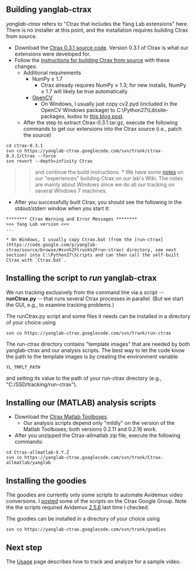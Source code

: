## Building yanglab-ctrax ##

_yanglab-ctrax_ refers to "Ctrax that includes the Yang Lab extensions" here.  There is no installer at this point, and the installation requires building Ctrax from source.

  * Download the [Ctrax 0.3.1 source code](http://sourceforge.net/projects/ctrax/files/Ctrax%20source/).  Version 0.3.1 of Ctrax is what our extensions were developed for.
  * Follow the [instructions for building Ctrax from source](http://ctrax.sourceforge.net/install.html#distutils) with these changes:
    * Additional requirements
      * NumPy ≥ 1.7
        * Ctrax already requires NumPy ≥ 1.3; for new installs, NumPy ≥ 1.7 will likely be true automatically.
      * [OpenCV](http://opencv.org)
        * On Windows, I usually just copy cv2.pyd (included in the OpenCV Windows package) to C:\Python27\Lib\site-packages\, kudos to [this blog post](http://opencvpython.blogspot.com/2012/05/install-opencv-in-windows-for-python.html).
    * After the step to extract Ctrax-0.3.1.tar.gz, execute the following commands to get our extensions into the Ctrax source (i.e., patch the source)
```
cd ctrax-0.3.1
svn co https://yanglab-ctrax.googlecode.com/svn/trunk/ctrax-0.3.1/Ctrax --force
svn revert --depth=infinity Ctrax
```
> > and continue the build instructions.
    * We have some [notes](http://yanglab.pbworks.com/Building-Ctrax) on our "experiences" building Ctrax on our lab's Wiki.  The notes are mainly about Windows since we do all our tracking on several Windows 7 machines.
  * After you successfully built Ctrax, you should see the following in the stdout/stderr window when you start it:
```
******** Ctrax Warning and Error Messages ********
>>> Yang Lab version <<<
...
```
    * On Windows, I usually copy Ctrax.bat (from the [run-ctrax](https://code.google.com/p/yanglab-ctrax/source/browse/#svn%2Ftrunk%2Frun-ctrax) directory, see next section) into C:\Python27\Scripts and can then call the self-built Ctrax with `Ctrax.bat`.


## Installing the script to _run_ yanglab-ctrax ##

We run tracking exclusively from the command line via a script -- **runCtrax.py** -- that runs several Ctrax processes in parallel.  (But we start the GUI, e.g., to examine tracking problems.)

The runCtrax.py script and some files it needs can be installed in a directory of your choice using
```
svn co https://yanglab-ctrax.googlecode.com/svn/trunk/run-ctrax
```

The run-ctrax directory contains "template images" that are needed by both yanglab-ctrax and our analysis scripts.  The best way to let the code know the path to the template images is by creating the environment variable
```
YL_TMPLT_PATH
```
and setting its value to the path of your run-ctrax directory (e.g., "C:/SSD/tracking/run-ctrax").

## Installing our (MATLAB) analysis scripts ##

  * Download the [Ctrax Matlab Toolboxes](http://sourceforge.net/projects/ctrax/files/Matlab%20complete/).
    * Our analysis scripts depend only "mildly" on the version of the Matlab Toolboxes; both versions 0.2.11 and 0.2.16 work.
  * After you unzipped the Ctrax-allmatlab zip file, execute the following commands:
```
cd Ctrax-allmatlab-X.Y.Z
svn co https://yanglab-ctrax.googlecode.com/svn/trunk/Ctrax-allmatlab/yanglab
```

## Installing the goodies ##

The goodies are currently only some scripts to automate Avidemux video conversions.  I [posted](https://groups.google.com/d/msg/ctrax/ZdFBLfGYdTw/rWPVJFCXs20J) some of the scripts on the Ctrax Google Group.  Note the the scripts required Avidemux [2.5.6](http://sourceforge.net/projects/avidemux/files/avidemux/2.5.6/) last time I checked.

The goodies can be installed in a directory of your choice using
```
svn co https://yanglab-ctrax.googlecode.com/svn/trunk/goodies
```

## Next step ##

The [Usage](Usage.md) page describes how to track and analyze for a sample video.